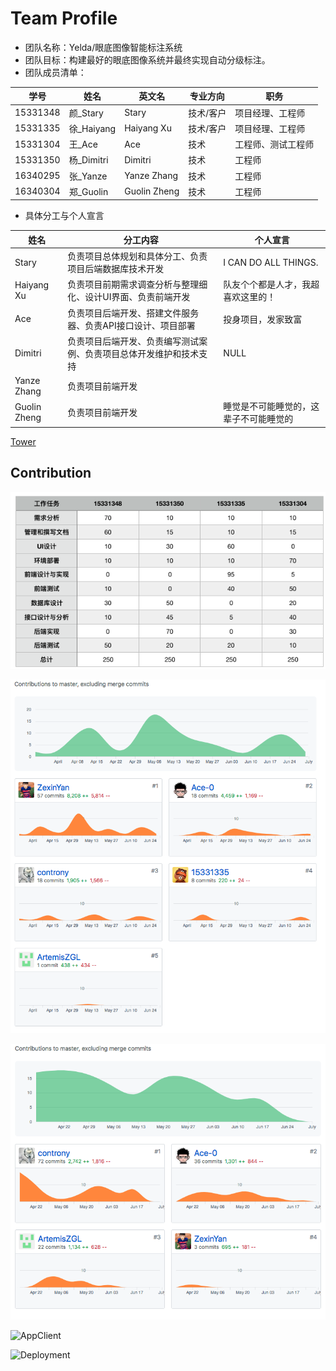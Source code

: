 # Team Profile
* 团队名称：Yelda/眼底图像智能标注系统
* 团队目标：构建最好的眼底图像系统并最终实现自动分级标注。
* 团队成员清单：

| 学号 | 姓名 | 英文名 | 专业方向 | 职务 |
| --- | --- | --- | --- | --- |
| 15331348 | 颜_Stary | Stary | 技术/客户 | 项目经理、工程师 |
| 15331335 | 徐_Haiyang | Haiyang Xu | 技术/客户 | 项目经理、工程师 |
| 15331304 | 王_Ace | Ace | 技术 | 工程师、测试工程师 |
| 15331350 | 杨_Dimitri | Dimitri | 技术 | 工程师 |
| 16340295 | 张_Yanze | Yanze Zhang | 技术 | 工程师 |
| 16340304 | 郑_Guolin | Guolin Zheng | 技术 | 工程师 |

* 具体分工与个人宣言

| 姓名 | 分工内容 | 个人宣言 |
| --- | --- | --- |
| Stary | 负责项目总体规划和具体分工、负责项目后端数据库技术开发 | I CAN DO ALL THINGS. |
| Haiyang Xu | 负责项目前期需求调查分析与整理细化、设计UI界面、负责前端开发 | 队友个个都是人才，我超喜欢这里的！ |
| Ace | 负责项目后端开发、搭建文件服务器、负责API接口设计、项目部署 | 投身项目，发家致富 |
| Dimitri | 负责项目后端开发、负责编写测试案例、负责项目总体开发维护和技术支持 | NULL |
| Yanze Zhang | 负责项目前端开发 |  |
| Guolin Zheng | 负责项目前端开发 | 睡觉是不可能睡觉的，这辈子不可能睡觉的 |

[Tower](https://tower.im/projects/8808e1e72cbe4492b1d6af0a2df4208e/)


## Contribution

![contribution](../images/contribution.png)

![Dashboard](../images/Dashboard.png)

![AppServer](../images/AppServer.png)

![AppClient](../image/AppClient.png)

![Deployment](../images/Deployment)

